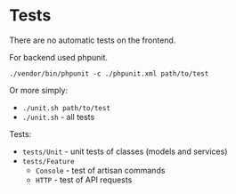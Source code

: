 # Tests

There are no automatic tests on the frontend.

For backend used phpunit.

```
./vendor/bin/phpunit -c ./phpunit.xml path/to/test
```

Or more simply:

* `./unit.sh path/to/test`
* `./unit.sh` - all tests

Tests:

* `tests/Unit` - unit tests of classes (models and services)
* `tests/Feature`
    * `Console` - test of artisan commands
    * `HTTP` - test of API requests
